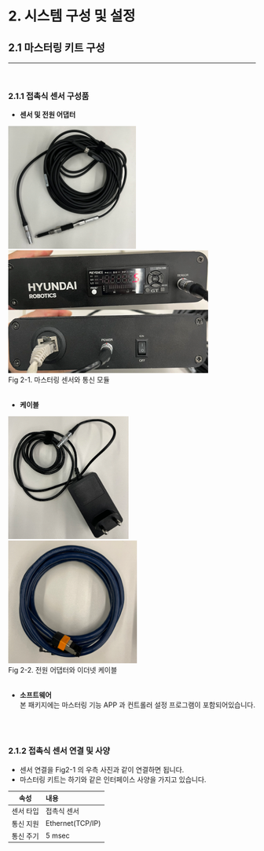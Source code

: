 # 2. 시스템 구성 및 설정
## 2.1 마스터링 키트 구성
---
<br>

### 2.1.1 접촉식 센서 구성품
- **센서 및 전원 어댑터** 
<div>
<img src="../00_img/02_sensor.PNG" height="250vh">
<img src="../00_img/03_communication_module.PNG" height="250vh">
</div>
Fig 2-1. 마스터링 센서와 통신 모듈
<br>

<br>

- **케이블**   
<div>
<img src="../00_img/04_power_adapter.PNG" height="250vh">
<img src="../00_img/05_lan_cable.PNG" height="250vh"></div>
Fig 2-2. 전원 어댑터와 이더넷 케이블
<br>

<br>

- **소프트웨어**
<br>본 패키지에는 마스터링 기능 APP 과 컨트롤러 설정 프로그램이 포함되어있습니다.

<br>
<br>

### 2.1.2 접촉식 센서 연결 및 사양
- 센서 연결을 Fig2-1 의 우측 사진과 같이 연결하면 됩니다.
- 마스터링 키트는 하기와 같은 인터페이스 사양을 가지고 있습니다.

|속성|내용|
|:----:|:----|
|센서 타입| 접촉식 센서 |
|통신 지원| Ethernet(TCP/IP) |
|통신 주기| 5 msec |

<br>
<br>